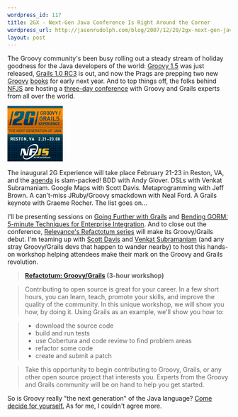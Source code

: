 ```yaml
--- 
wordpress_id: 117
title: 2GX - Next-Gen Java Conference Is Right Around the Corner
wordpress_url: http://jasonrudolph.com/blog/2007/12/20/2gx-next-gen-java-conference-is-right-around-the-corner/
layout: post
---
```

The Groovy community's been busy rolling out a steady stream of holiday goodness for the Java developers of the world:  [Groovy 1.5](http://docs.codehaus.org/display/GROOVY/2007/12/07/Groovy+1.5+released "Groovy 1.5 released") was just released, [Grails 1.0 RC3](http://grails.org/1.0-RC3+Release+Notes "Grails - 1.0-RC3 Release Notes") is out, and now the Prags are prepping two new [Groovy](http://pragprog.com/titles/vslg "Programming Groovy: Dynamic Productivity for the Java Developer by Venkat Subramaniam") [books](http://pragprog.com/titles/sdgrvr "Groovy Recipes: Greasing the Wheels of Java by Scott Davis") for early next year.  And to top things off, the folks behind [NFJS](http://www.nofluffjuststuff.com/ "No Fluff Just Stuff") are hosting a [three-day conference](http://groovygrails.com "Groovy/Grails Experience") with Groovy and Grails experts from all over the world.  

[![2008 2GX Groovy Grails Experience Logo](/resources/2008-2gx-groovy-grails-experience-logo.gif)](http://groovygrails.com "Groovy/Grails Experience")

The inaugural 2G Experience will take place February 21-23 in Reston, VA, and the [agenda](http://groovygrails.com/gg/conference/schedule?showId=131 "Groovy/Grails Experience - Session Schedule") is slam-packed!  BDD with Andy Glover. DSLs with Venkat Subramaniam. Google Maps with Scott Davis. Metaprogramming with Jeff Brown. A can't-miss JRuby/Groovy smackdown with Neal Ford.  A Grails keynote with Graeme Rocher.  The list goes on...

I'll be presenting sessions on [Going Further with Grails](http://groovygrails.com/gg/conference/speaker?speakerId=4738&showId=131 "Jason Rudolph - Going Further with Grails") and [Bending GORM: 5-minute Techniques for Enterprise Integration](http://groovygrails.com/gg/conference/speaker?speakerId=4738&showId=131 "Jason Rudolph - Advanced Domain Models in Grails: Enterprise Integration Made Easy").  And to close out the conference, [Relevance's Refactotum series](http://relevancellc.com/twir "Relevance, Inc. - This Week in Refactoring") will make its Groovy/Grails debut.  I'm teaming up with [Scott Davis](http://groovygrails.com/gg/conference/speaker?speakerId=18&amp;showId=131) and [Venkat Subramaniam](http://groovygrails.com/gg/conference/speaker?speakerId=11&amp;showId=131) (and any stray Groovy/Grails devs that happen to wander nearby) to host this hands-on workshop helping attendees make their mark on the Groovy and Grails revolution.

> **[Refactotum: Groovy/Grails](http://groovygrails.com/gg/conference/speaker?speakerId=4738&amp;showId=131)  (3-hour workshop)**

> Contributing to open source is great for your career.  In a few short hours, you can learn, teach, promote your skills, and improve the quality of the community.  In this unique workshop, we will show you how, by doing it.  Using Grails as an example, we'll show you how to:

> * download the source code 
> * build and run tests 
> * use Cobertura and code review to find problem areas 
> * refactor some code 
> * create and submit a patch 

> Take this opportunity to begin contributing to Groovy, Grails, or any other open source project that interests you.  Experts from the Groovy and Grails community will be on hand to help you get started.

So is Groovy really "the next generation" of the Java language?  [Come decide for yourself.](http://groovygrails.com/gg/conference/register?showId=131 "2G Experience - Register")  As for me, I couldn't agree more.

